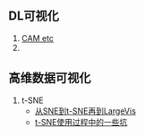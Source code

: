 ##  DL可视化

1. [CAM etc](https://bindog.github.io/blog/2018/02/10/model-explanation/)
2. 





## 高维数据可视化

1. t-SNE
   - [从SNE到t-SNE再到LargeVis](https://bindog.github.io/blog/2016/06/04/from-sne-to-tsne-to-largevis/)
   - [t-SNE使用过程中的一些坑](http://bindog.github.io/blog/2018/07/31/t-sne-tips/)

